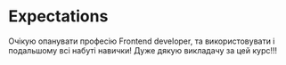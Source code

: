 # Expectations

Очікую опанувати професію Frontend developer, 
та використовувати і подальшому всі набуті навички!
Дуже дякую викладачу за цей курс!!!